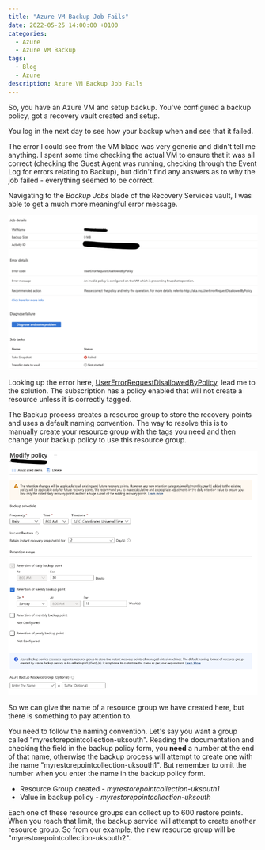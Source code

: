 ```yaml
---
title: "Azure VM Backup Job Fails"
date: 2022-05-25 14:00:00 +0100
categories:
  - Azure
  - Azure VM Backup
tags:
  - Blog
  - Azure
description: Azure VM Backup Job Fails
---
```


So, you have an Azure VM and setup backup. You've configured a backup policy, got a recovery vault created and setup.

You log in the next day to see how your backup when and see that it failed.

The error I could see from the VM blade was very generic and didn't tell me anything. I spent some time checking the actual VM to ensure that it was all correct (checking the Guest Agent was running, checking through the Event Log for errors relating to Backup), but didn't find any answers as to why the job failed - everything seemed to be correct.

Navigating to the *Backup Jobs* blade of the Recovery Services vault, I was able to get a much more meaningful error message.

![Failure Error Message](azure-vm-backup-error.png)

Looking up the error here, [UserErrorRequestDisallowedByPolicy](https://docs.microsoft.com/en-gb/azure/backup/backup-azure-vms-troubleshoot?WT.mc_id=Portal-Microsoft_Azure_Support#usererrorrequestdisallowedbypolicy---an-invalid-policy-is-configured-on-the-vm-which-is-preventing-snapshot-operation), lead me to the solution. The subscription has a policy enabled that will not create a resource unless it is correctly tagged.

The Backup process creates a resource group to store the recovery points and uses a default naming convention. The way to resolve this is to manually create your resource group with the tags you need and then change your backup policy to use this resource group.

![Backup Policy Screen](azure-vm-backup-policy.png)

So we can give the name of a resource group we have created here, but there is something to pay attention to.

You need to follow the naming convention. Let's say you want a group called "myrestorepointcollection-uksouth". Reading the documentation and checking the field in the backup policy form, you **need** a number at the end of that name, otherwise the backup process will attempt to create one with the name "myrestorepointcollection-uksouth1". But remember to omit the number when you enter the name in the backup policy form.

* Resource Group created - *myrestorepointcollection-uksouth1*
* Value in backup policy - *myrestorepointcollection-uksouth*

Each one of these resource groups can collect up to 600 restore points. When you reach that limit, the backup service will attempt to create another resource group. So from our example, the new resource group will be "myrestorepointcollection-uksouth2".
